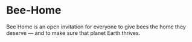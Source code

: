 # Bee-Home
Bee Home is an open invitation for everyone to give bees the home they deserve — and to make sure that planet Earth thrives.
